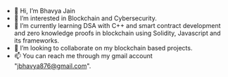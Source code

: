 - 👋 Hi, I’m Bhavya Jain
- 👀 I’m interested in Blockchain and Cybersecurity.
- 🌱 I’m currently learning DSA with C++ and smart contract development and zero knowledge proofs in blockchain using Solidity, Javascript and its frameworks.
- 💞️ I’m looking to collaborate on my blockchain based projects.
- 📫 You can reach me through my gmail account "jbhavya876@gmail.com".
